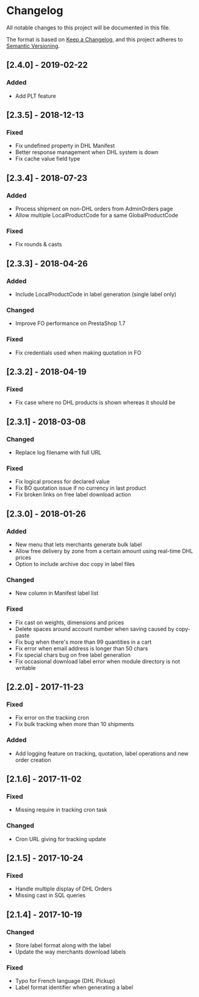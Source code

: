 # Changelog
All notable changes to this project will be documented in this file.

The format is based on [Keep a Changelog](https://keepachangelog.com/en/1.0.0/),
and this project adheres to [Semantic Versioning](https://semver.org/spec/v2.0.0.html).

## [2.4.0] - 2019-02-22
### Added

- Add PLT feature

## [2.3.5] - 2018-12-13
### Fixed

- Fix undefined property in DHL Manifest
- Better response management when DHL system is down
- Fix cache value field type

## [2.3.4] - 2018-07-23
### Added

- Process shipment on non-DHL orders from AdminOrders page
- Allow multiple LocalProductCode for a same GlobalProductCode

### Fixed

- Fix rounds & casts

## [2.3.3] - 2018-04-26
### Added

- Include LocalProductCode in label generation (single label only)

### Changed

- Improve FO performance on PrestaShop 1.7

### Fixed

- Fix credentials used when making quotation in FO

## [2.3.2] - 2018-04-19
### Fixed

- Fix case where no DHL products is shown whereas it should be

## [2.3.1] - 2018-03-08
### Changed

- Replace log filename with full URL

### Fixed

- Fix logical process for declared value
- Fix BO quotation issue if no currency in last product
- Fix broken links on free label download action

## [2.3.0] - 2018-01-26
### Added

- New menu that lets merchants generate bulk label
- Allow free delivery by zone from a certain amount using real-time DHL prices
- Option to include archive doc copy in label files

### Changed

- New column in Manifest label list

### Fixed

- Fix cast on weights, dimensions and prices
- Delete spaces around account number when saving caused by copy-paste
- Fix bug when there's more than 99 quantities in a cart
- Fix error when email address is longer than 50 chars
- Fix special chars bug on free label generation
- Fix occasional download label error when module directory is not writable

## [2.2.0] - 2017-11-23
### Fixed

- Fix error on the tracking cron
- Fix bulk tracking when more than 10 shipments

### Added

- Add logging feature on tracking, quotation, label operations and new order creation

## [2.1.6] - 2017-11-02
### Fixed

- Missing require in tracking cron task

### Changed

- Cron URL giving for tracking update

## [2.1.5] - 2017-10-24
### Fixed

- Handle multiple display of DHL Orders
- Missing cast in SQL queries

## [2.1.4] - 2017-10-19
### Changed

- Store label format along with the label
- Update the way merchants download labels

### Fixed

- Typo for French language (DHL Pickup)
- Label format identifier when generating a label
